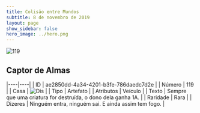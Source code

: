```yaml
---
title: Colisão entre Mundos
subtitle: 8 de novembro de 2019
layout: page
show_sidebar: false
hero_image: ../hero.png
---
```


![119](https://cdn.keyforgegame.com/media/card_front/pt/452_119_65F5W6G7CCV2_pt.png)

## Captor de Almas

|----|----|
| ID | ae2850dd-4a34-4201-b3fe-786daedc7d2e |
| Número | 119 |
| Casa | ![Dis](https://archonarcana.com/images/thumb/e/e8/Dis.png/22px-Dis.png "Dis") |
| Tipo | Artefato |
| Atributos | Veículo |
| Texto | Sempre que uma criatura for destruída, o dono dela ganha 1A. |
| Raridade | Rara |
| Dizeres | Ninguém entra, ninguém sai.  E ainda assim tem fogo. |

